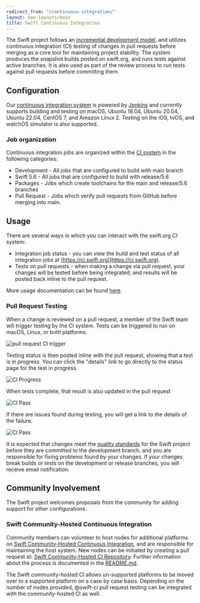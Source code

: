 ```yaml
---
redirect_from: "/continuous-integration/"
layout: new-layouts/base
title: Swift Continuous Integration
---
```


The Swift project follows an [incremental development model](../contributing/#contributing_code), and utilizes continuous integration (CI) testing of changes in pull requests before merging as a core tool for maintaining project stability.  The system produces the snapshot builds posted on swift.org, and runs tests against active branches.  It is also used as part of the review process to run tests against pull requests before committing them.

## Configuration

Our [continuous integration system](https://ci.swift.org) is powered by [Jenkins](https://jenkins.io) and currently supports building and testing on macOS, Ubuntu 18.04, Ubuntu 20.04, Ubuntu 22.04, CentOS 7, and Amazon Linux 2. Testing on the iOS, tvOS, and watchOS simulator is also supported.

### Job organization

Continuous integration jobs are organized within the [CI system](https://ci.swift.org) in the following categories:

* Development - All jobs that are configured to build with main branch
* Swift 5.6 - All jobs that are configured to build with release/5.6
* Packages - Jobs which create toolchains for the main and release/5.6 branches
* Pull Request - Jobs which verify pull requests from GitHub before merging into main.

## Usage

There are several ways in which you can interact with the swift.org CI system:

* Integration job status - you can view the build and test status of all integration jobs at  [https://ci.swift.org](https://ci.swift.org).
* Tests on pull requests - when making a change via pull request, your changes will be tested before being integrated, and results will be posted back inline to the pull request.

More usage documentation can be found [here](https://github.com/swiftlang/swift/blob/main/docs/ContinuousIntegration.md).

### Pull Request Testing

When a change is reviewed on a pull request, a member of the Swift team will trigger testing by the CI system.  Tests can be triggered to run on macOS, Linux, or both platforms.

![pull request CI trigger](../continuous-integration/images/ci_pull_command.png)

Testing status is then posted inline with the pull request, showing that a test is in progress.  You can click the "details" link to go directly to the status page for the test in progress.

![CI Progress](../continuous-integration/images/ci_pending.png)

When tests complete, that result is also updated in the pull request

![CI Pass](../continuous-integration/images/ci_pass.png)

If there are issues found during testing, you will get a link to the details of the failure.

![CI Pass](../continuous-integration/images/ci_failure.png)

It is expected that changes meet the [quality standards](../contributing/#quality) for the Swift project before they are committed to the development branch, and you are responsible for fixing problems found by your changes.  If your changes break builds or tests on the development or release branches, you will receive email notification.


## Community Involvement

The Swift project welcomes proposals from the community for adding support for other configurations.

### Swift Community-Hosted Continuous Integration

Community members can volunteer to host nodes for additional platforms on [Swift Community-Hosted Continuous Integration](https://ci-external.swift.org), and are responsible for maintaining the host system.  New nodes can be initiated by creating a pull request at: [Swift Community-Hosted CI Repository](https://github.com/swiftlang/swift-community-hosted-continuous-integration).  Further information about the process is documented in the [README.md](https://github.com/swiftlang/swift-community-hosted-continuous-integration/blob/main/README.md).

The Swift community-hosted CI allows un-supported platforms to be moved over to a supported platform on a case by case basis. Depending on the number of nodes provided, @swift-ci pull request testing can be integrated with the community-hosted CI as well.
